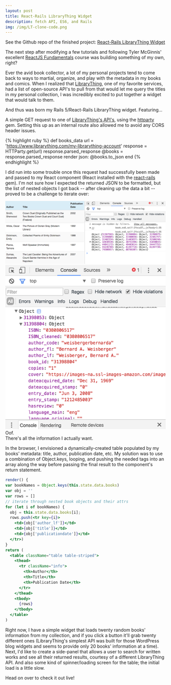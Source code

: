 ```yaml
---
layout: post
title: React-Rails LibraryThing Widget
description: fetch API, ES6, and Rails
img: /img/LT-clone-code.png
---
```


See the Github repo of the finished project: <a href="https://github.com/kmabrahamson/librarything_clone" target="_blank">React-Rails LibraryThing Widget</a>
<a href="https://github.com/kmabrahamson/librarything_clone" target="_blank"><i class="fa fa-github-square"></i></a>

The next step after modifying a few tutorials and following Tyler McGinnis' excellent [ReactJS Fundamentals](https://reacttraining.com/online/react-fundamentals) course was building something of my own, right?

Ever the avid book collector, a lot of my personal projects tend to come back to ways to martial, organize, and play with the metadata in my books and comics. When I realized that [LibraryThing](https://www.librarything.com/), one of my favorite services, had a list of open-source API's to pull from that would let me query the titles in my personal collection, I was incredibly excited to put together a widget that would talk to them.

And thus was born my Rails 5/React-Rails LibraryThing widget. Featuring...

A simple GET request to one of [LibraryThing's API's](https://www.librarything.com/services/), using the [httparty](https://github.com/jnunemaker/httparty) gem. Setting this up as an internal route also allowed me to avoid any CORS header issues.

{% highlight ruby %}
  def books_data
    url = 'https://www.librarything.com/my-librarything-account'
    response = HTTParty.get(url)
    response.parsed_response
    @books = response.parsed_response
    render json: @books.to_json
  end
{% endhighlight %}

I did run into some trouble once this request had successfully been made and passed to my React component (React installed with the [react-rails](https://github.com/reactjs/react-rails) gem). I'm not sure how I expected the returned JSON to be formatted, but the list of nested objects I got back -- after cleaning up the data a bit -- proved to be a challenge to iterate over:

<div class="img_row">
  <img class="col two" src="/img/LT-widget-screenshot1.png" />
  <img class="col one" src="/img/LT-widget-screenshot2.png" />
</div>

<div class="col two caption">
  Oof.
</div>

<div class="col one caption">
  There's all the information I actually want.
</div>

In the browser, I envisioned a dynamically-created table populated by my books' metadata: title, author, publication date, etc. My solution was to use a combination of Object.keys, looping, and pushing the needed tags into an array along the way before passing the final result to the component's return statement.

```jsx
render() {
var bookNames = Object.keys(this.state.data.books)
var obj = ''
var rows = []
// iterate through nested book objects and their attrs
for (let i of bookNames) {
  obj = this.state.data.books[i];
  rows.push(<tr key={i}>
    <td>{obj['author_lf']}</td>
    <td>{obj['title']}</td>
    <td>{obj['publicationdate']}</td>
  </tr>)
}
return (
  <table className="table table-striped">
    <thead>
      <tr className="info">
        <th>Author</th>
        <th>Title</th>
        <th>Publication Date</th>
      </tr>
    </thead>
    <tbody>
      {rows}
    </tbody>
  </table>
)
```

Right now, I have a simple widget that loads twenty random books' information from my collection, and if you click a button it'll grab twenty different ones (LibraryThing's simplest API was built for those WordPress blog widgets and seems to provide only 20 books' information at a time). Next, I'd like to create a side-panel that allows a user to search for written works and see all their returned results, courtesy of a different LibraryThing API. And also some kind of spinner/loading screen for the table; the initial load is a little slow.

Head on over to check it out live!
